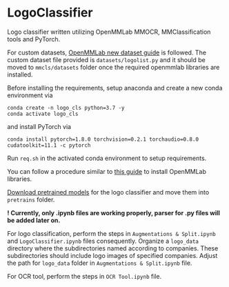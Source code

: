 # LogoClassifier

Logo classifier written utilizing OpenMMLab MMOCR, MMClassification tools and PyTorch.

For custom datasets, [OpenMMLab new dataset guide](https://github.com/open-mmlab/mmclassification/blob/master/docs/tutorials/new_dataset.md)  is followed. The custom dataset file provided is `datasets/logolist.py` and it should be moved to `mmcls/datasets` folder once the required openmmlab libraries are installed.

Before installing the requirements, setup anaconda and create a new conda environment via 

```shell
conda create -n logo_cls python=3.7 -y
conda activate logo_cls 
```
 
and install PyTorch via
 
```shell
conda install pytorch=1.8.0 torchvision=0.2.1 torchaudio=0.8.0 cudatoolkit=11.1 -c pytorch
```

Run `req.sh` in the activated conda environment to setup requirements.

You can follow a procedure similar to [this guide](https://github.com/open-mmlab/mmclassification/blob/master/docs/install.md) to install OpenMMLab libraries. 

[Download pretrained models](https://drive.google.com/drive/folders/11u3pvnoTxQb_u8i989zFG5ejIu7-l3Ax?usp=sharing) for the logo classifier and move them into `pretrains` folder.

**! Currently, only .ipynb files are working properly, parser for .py files will be added later on.**

For logo classification, perform the steps in `Augmentations & Split.ipynb` and `LogoClassifier.ipynb` files consequently. Organize a `logo_data` directory where the subdirectories named according to companies. These subdirectories should include logo images of specified companies. Adjust the path for `logo_data` folder in `Augmentations & Split.ipynb` file.

For OCR tool, perform the steps in `OCR Tool.ipynb` file.
